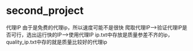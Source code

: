 # second_project
代理IP
由于是免费的代理ip，所以速度可能不是很快
爬取代理IP-->验证代理IP是否可行，选出运行快的IP-->使用代理IP
ip.txt中存放是质量参差不齐的ip，quality_ip.txt中存的就是质量比较好的代理ip
